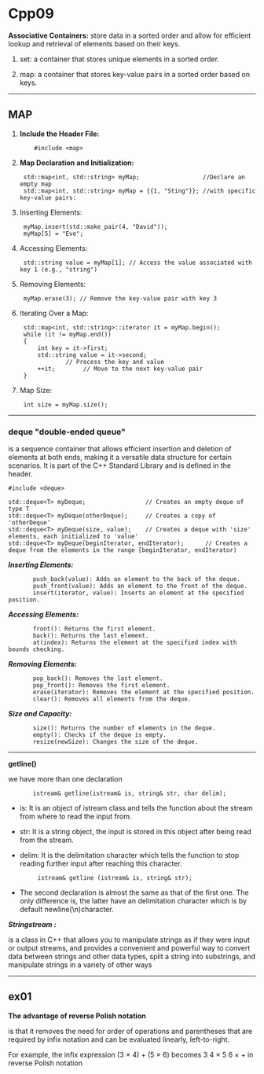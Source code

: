 # Cpp09

**Associative Containers:** store data in a sorted order and allow for efficient lookup and retrieval of elements based on their keys.

1. set: a container that stores unique elements in a sorted order.

1. map: a container that stores key-value pairs in a sorted order based on keys.

________________
## MAP
1) **Include the Header File:**

           #include <map>
2) **Map Declaration and Initialization:**

        std::map<int, std::string> myMap;                  //Declare an empty map
        std::map<int, std::string> myMap = {{1, "Sting"}}; //with specific key-value pairs:
3) Inserting Elements:

        myMap.insert(std::make_pair(4, "David")); 
        myMap[5] = "Eve";
4) Accessing Elements:

        std::string value = myMap[1]; // Access the value associated with key 1 (e.g., "string")
5) Removing Elements:

        myMap.erase(3); // Remove the key-value pair with key 3
6) Iterating Over a Map:

        std::map<int, std::string>::iterator it = myMap.begin();
        while (it != myMap.end())
        {
            int key = it->first;
            std::string value = it->second;
                    // Process the key and value
            ++it;        // Move to the next key-value pair
        }

7) Map Size:

        int size = myMap.size();
__________________________________________________
### deque "double-ended queue"
is a sequence container that allows efficient insertion and deletion of elements at both ends, making it a versatile data structure for certain scenarios. It is part of the C++ Standard Library and is defined in the header.

    #include <deque>

    std::deque<T> myDeque;                 // Creates an empty deque of type T
    std::deque<T> myDeque(otherDeque);     // Creates a copy of 'otherDeque'
    std::deque<T> myDeque(size, value);    // Creates a deque with 'size' elements, each initialized to 'value'
    std::deque<T> myDeque(beginIterator, endIterator);      // Creates a deque from the elements in the range [beginIterator, endIterator)

***Inserting Elements:***

           push_back(value): Adds an element to the back of the deque.
           push_front(value): Adds an element to the front of the deque.
           insert(iterator, value): Inserts an element at the specified position.

***Accessing Elements:***

           front(): Returns the first element.
           back(): Returns the last element.
           at(index): Returns the element at the specified index with bounds checking.

***Removing Elements:***

           pop_back(): Removes the last element.
           pop_front(): Removes the first element.
           erase(iterator): Removes the element at the specified position.
           clear(): Removes all elements from the deque.

***Size and Capacity:***
           
           size(): Returns the number of elements in the deque.
           empty(): Checks if the deque is empty.
           resize(newSize): Changes the size of the deque.
----------------------

**getline()**

we have more than one declaration
           
           istream& getline(istream& is, string& str, char delim);
- is: It is an object of istream class and tells the function about the stream from where to read the input from.
- str: It is a string object, the input is stored in this object after being read from the stream.
- delim: It is the delimitation character which tells the function to stop reading further input after reaching this character.

           istream& getline (istream& is, string& str);
- The second declaration is almost the same as that of the first one. The only difference is, the latter have an delimitation character which is by default newline(\n)character.

***Stringstream :***

is a class in C++ that allows you to manipulate strings as if they were input or output streams, and provides a convenient and powerful way to convert data between strings and other data types, split a string into substrings, and manipulate strings in a variety of other ways

-------------------------------------
## ex01

**The advantage of reverse Polish notation**

is that it removes the need for order of operations and parentheses that are required by infix notation and can be evaluated linearly, left-to-right.

For example, the infix expression (3 × 4) + (5 × 6) becomes 3 4 × 5 6 × + in reverse Polish notation

